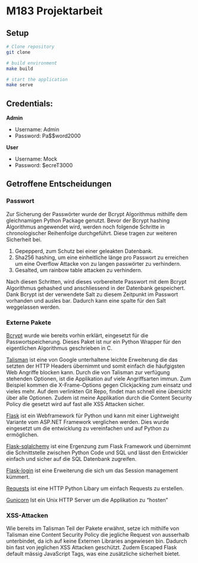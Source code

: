 # M183 Projektarbeit

## Setup
```bash
# Clone repository
git clone 

# build environment
make build

# start the application
make serve
```

## Credentials:

**Admin**
- Username: Admin
- Password: Pa$$word2000

**User**
- Username: Mock
- Password: $ecreT3000

## Getroffene Entscheidungen

### Passwort

Zur Sicherung der Passwörter wurde der Bcrypt Algorithmus mithilfe dem gleichnamigen Python Package genutzt.
Bevor der Bcrypt hashing Algorithmus angewendet wird, werden noch folgende Schritte in chronologischer Reihenfolge durchgeführt. Diese tragen zur weiteren Sicherheit bei.

1. Gepepperd, zum Schutz bei einer geleakten Datenbank.
2. Sha256 hashing, um eine einheitliche länge pro Passwort zu erreichen um eine Overflow Attacke von zu langen passwörter zu verhindern.
3. Gesalted, um rainbow table attacken zu verhindern.

Nach diesen Schritten, wird dieses vorbereitete Passwort mit dem Bcrypt Algorithmus gehashed und anschliessend in der Datenbank gespeichert. Dank Bcrypt ist der verwendete Salt zu diesem Zeitpunkt im Passwort vorhanden und ausles bar. Dadurch kann eine spalte für den Salt weggelassen werden.

### Externe Pakete

[Bcrypt](https://pypi.org/project/bcrypt/) wurde wie bereits vorhin erklärt, eingesetzt für die Passwortspeicherung. Dieses Paket ist nur ein Python Wrapper für den eigentlichen Algorithmus geschrieben in C.

[Talisman](https://github.com/GoogleCloudPlatform/flask-talisman) ist eine von Google unterhaltene leichte Erweiterung die das setzten der HTTP Headers übernimmt und somit einfach die häufgigsten Web Angriffe blocken kann.
Durch die von Talisman zur verfügung stehenden Optionen, ist die Applikation auf viele Angriffsarten immun. Zum Beispiel kommen die X-Frame-Options gegen Clickjacking zum einsatz und vieles mehr. Auf dem verlinkten Git Repo, findet man schnell eine übersicht über alle Optionen.
Zudem ist meine Applikation durch die Content Security Policy die gesetzt wird auf fast alle XSS Attacken sicher.

[Flask](https://pypi.org/project/Flask/) ist ein Webframework für Python und kann mit einer Lightweight Variante vom ASP.NET Framework verglichen werden. Dies wurde eingesetzt um die entwicklung zu vereinfachen und auf Python zu ermöglichen. 

[Flask-sqlalchemy](https://pypi.org/project/Flask-SQLAlchemy/) ist eine Ergenzung zum Flask Framework und übernimmt die Schnittstelle zwischen Python Code und SQL und lässt den Entwickler einfach und sicher auf die SQL Datenbank zugreifen.

[Flask-login](https://pypi.org/project/Flask-Login/) ist eine Erweiterung die sich um das Session management kümmert.

[Requests](https://pypi.org/project/requests/) ist eine HTTP Python Libary um einfach Requests zu erstellen.

[Gunicorn](https://pypi.org/project/gunicorn/) Ist ein Unix HTTP Server um die Applikation zu “hosten”

### XSS-Attacken
Wie bereits im Talisman Teil der Pakete erwähnt, setze ich mithilfe von Talisman eine Content Security Policy die jegliche Request von ausserhalb unterbindet, da ich auf keine Externen Libraries angewiesen bin. Dadurch bin fast von jeglichen XSS Attacken geschützt.
Zudem Escaped Flask default mässig JavaScript Tags, was eine zusätzliche sicherheit bietet.


